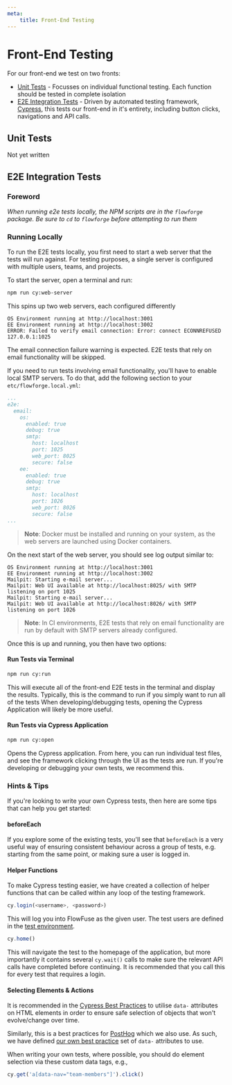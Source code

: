 ```yaml
---
meta:
    title: Front-End Testing
---
```


# Front-End Testing

For our front-end we test on two fronts:

- [Unit Tests](#unit-tests) - Focusses on individual functional testing. Each function should be tested in complete isolation
- [E2E Integration Tests](#e2e-integration-tests) - Driven by automated testing framework, [Cypress](https://www.cypress.io/), this tests our front-end in it's entirety, including button clicks, navigations and API calls.

## Unit Tests

Not yet written

## E2E Integration Tests

### Foreword

*When running e2e tests locally, the NPM scripts are in the `flowforge` package.*
*Be sure to `cd` to `flowforge` before attempting to run them*

### Running Locally

To run the E2E tests locally, you first need to start a web server that the tests will run against.
For testing purposes, a single server is configured with multiple users, teams, and projects.

To start the server, open a terminal and run:

```bash
npm run cy:web-server
```

This spins up two web servers, each configured differently

```shell
OS Environment running at http://localhost:3001
EE Environment running at http://localhost:3002
ERROR: Failed to verify email connection: Error: connect ECONNREFUSED 127.0.0.1:1025
```

The email connection failure warning is expected. E2E tests that rely on email functionality will be skipped.

If you need to run tests involving email functionality, you'll have to enable local SMTP servers.
To do that, add the following section to your `etc/flowforge.local.yml`:

```yml
...
e2e:
  email:
    os:
      enabled: true
      debug: true
      smtp:
        host: localhost
        port: 1025
        web_port: 8025
        secure: false
    ee:
      enabled: true
      debug: true
      smtp:
        host: localhost
        port: 1026
        web_port: 8026
        secure: false
...
```

> **Note**: Docker must be installed and running on your system, as the web servers are launched using Docker containers.

On the next start of the web server, you should see log output similar to:

```shell
OS Environment running at http://localhost:3001
EE Environment running at http://localhost:3002
Mailpit: Starting e-mail server...
Mailpit: Web UI available at http://localhost:8025/ with SMTP listening on port 1025
Mailpit: Starting e-mail server...
Mailpit: Web UI available at http://localhost:8026/ with SMTP listening on port 1026
```

> **Note**: In CI environments, E2E tests that rely on email functionality are run by default with SMTP servers already configured.

Once this is up and running, you then have two options:

#### Run Tests via Terminal

```bash
npm run cy:run
```

This will execute all of the front-end E2E tests in the terminal and display the results. 
Typically, this is the command to run if you simply want to run all of the tests
When developing/debugging tests, opening the Cypress Application will likely be more useful.

#### Run Tests via Cypress Application

```bash
npm run cy:open
```

Opens the Cypress application. From here, you can run individual test files, and see the framework clicking through the UI as the tests are run. If you're developing or debugging your own tests, we recommend this. 

### Hints & Tips

If you're looking to write your own Cypress tests, then here are some tips that can help you get started:

#### beforeEach

If you explore some of the existing tests, you'll see that `beforeEach` is a very useful way of ensuring consistent behaviour across a group of tests, e.g. starting from the same point, or making sure a user is logged in.

#### Helper Functions

To make Cypress testing easier, we have created a collection of helper functions that can be called within any loop of the testing framework.

```js
cy.login(<username>, <password>)
```
This will log you into FlowFuse as the given user. The test users are defined in the [test environment](https://github.com/FlowFuse/flowfuse/blob/main/test/e2e/frontend/environments/standard.js).

```js
cy.home()
```
This will navigate the test to the homepage of the application, but more importantly it contains several `cy.wait()` calls to make sure the relevant API calls have completed before continuing.
It is recommended that you call this for every test that requires a login. 

#### Selecting Elements & Actions

It is recommended in the [Cypress Best Practices](https://docs.cypress.io/guides/references/best-practices#Selecting-Elements) to utilise `data-` attributes on HTML elements in order to ensure safe selection of objects that won't evolve/change over time.

Similarly, this is a best practices for [PostHog](https://posthog.com/) which we also use. As such, we have defined [our own best practice](./data-attributes.md) set of `data-` attributes to use.

When writing your own tests, where possible, you should do element selection via these custom data tags, e.g.,

```js
cy.get('a[data-nav="team-members"]').click()
```
